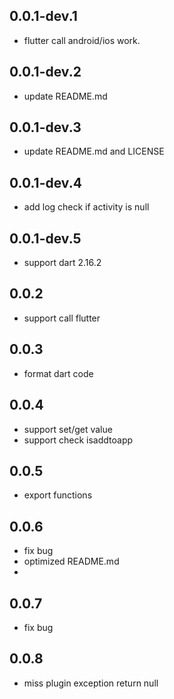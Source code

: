 ## 0.0.1-dev.1

* flutter call android/ios work.

## 0.0.1-dev.2

* update README.md

## 0.0.1-dev.3

* update README.md and LICENSE

## 0.0.1-dev.4

* add log check if activity is null

## 0.0.1-dev.5

* support dart 2.16.2

## 0.0.2

* support call flutter

## 0.0.3

* format dart code

## 0.0.4

* support set/get value
* support check isaddtoapp

## 0.0.5

* export functions

## 0.0.6

* fix bug
* optimized README.md
* 
## 0.0.7

* fix bug

## 0.0.8

* miss plugin exception return null